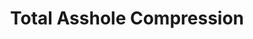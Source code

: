 ---
ee_id: '189'
site: '1'
type: '2'
long_id: 2004-025 Total Asshole Compression
url: 2004-025-total-asshole-compression
title: Total Asshole Compression
year: '2004'
medium: Sharpie on CD-Rom and AOL booklets
commission:
dims: 8 x 5 inches
pitch: "​“Edition” version of the Total Asshole Compression Software."
ps: "​These were modified (?) AOL booklets which contained the OSX compression software
  Total Asshole Compression. I would charge 5$ for them at my shows. Anyway, it is
  hard to remember, but these AOL booklets USED TO B EVERYWHERE. Now the only ones
  I have left r like this. "
live_url:
related: |-
  [13] [2004-004-iron-maidens-number-of-the-beast-compressed-over-and-over] 2004-004 Iron Maidens “The Number of the Beast” compressed over and over as an mp3 666 times
  [18] [2004-010-total-asshole-compression] 2004-010 T.A.C. - Total Asshole Compression
  [43] [2007-007-on-c] 2007-007 On C
youtube:
imgs: tac-booklet-2005-025-full-database-ih.jpg
subheading: Booklet
display_year: '2005'
download:
add_credit: w Radical Software Group
add_credits:
related_code:
layout: things-i-made
---